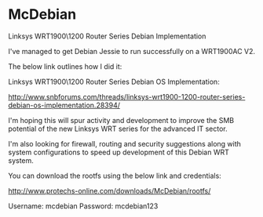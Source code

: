 # McDebian
Linksys WRT1900\1200 Router Series Debian Implementation

I've managed to get Debian Jessie to run successfully on a WRT1900AC V2.

The below link outlines how I did it:

Linksys WRT1900\1200 Router Series Debian OS Implementation:

http://www.snbforums.com/threads/linksys-wrt1900-1200-router-series-debian-os-implementation.28394/

I'm hoping this will spur activity and development to improve the SMB potential of the new Linksys WRT series for the advanced IT sector.

I'm also looking for firewall, routing and security suggestions along with system configurations to speed up development of this Debian WRT system.

You can download the rootfs using the below link and credentials:

http://www.protechs-online.com/downloads/McDebian/rootfs/

Username: mcdebian
Password: mcdebian123


